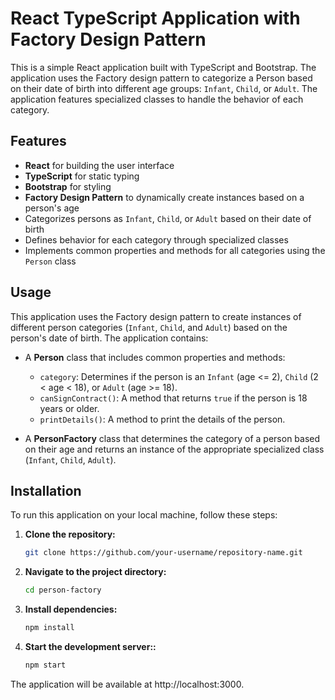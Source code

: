 # React TypeScript Application with Factory Design Pattern

This is a simple React application built with TypeScript and Bootstrap. 
The application uses the Factory design pattern to categorize a Person based on their date of birth into different age groups: `Infant`, `Child`, or `Adult`. 
The application features specialized classes to handle the behavior of each category.

## Features

- **React** for building the user interface
- **TypeScript** for static typing
- **Bootstrap** for styling
- **Factory Design Pattern** to dynamically create instances based on a person's age
- Categorizes persons as `Infant`, `Child`, or `Adult` based on their date of birth
- Defines behavior for each category through specialized classes
- Implements common properties and methods for all categories using the `Person` class

## Usage

This application uses the Factory design pattern to create instances of different person categories (`Infant`, `Child`, and `Adult`) based on the person's date of birth. The application contains:

- A **Person** class that includes common properties and methods:
  - `category`: Determines if the person is an `Infant` (age <= 2), `Child` (2 < age < 18), or `Adult` (age >= 18).
  - `canSignContract()`: A method that returns `true` if the person is 18 years or older.
  - `printDetails()`: A method to print the details of the person.

- A **PersonFactory** class that determines the category of a person based on their age and returns an instance of the appropriate specialized class (`Infant`, `Child`, `Adult`).

## Installation

To run this application on your local machine, follow these steps:

1. **Clone the repository:**

   ```bash
   git clone https://github.com/your-username/repository-name.git

2. **Navigate to the project directory:**

   ```bash
   cd person-factory

3. **Install dependencies:**

   ```bash
   npm install

3. **Start the development server::**

   ```bash
   npm start
   
The application will be available at http://localhost:3000.